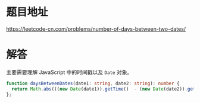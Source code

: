# 题目地址

<https://leetcode-cn.com/problems/number-of-days-between-two-dates/>

# 解答

主要需要理解 JavaScript 中的时间戳以及 `Date` 对象。

```typescript
function daysBetweenDates(date1: string, date2: string): number {
  return Math.abs(((new Date(date1)).getTime()  - (new Date(date2)).getTime())) / 1000 / 60 / 60 / 24;
};
```

